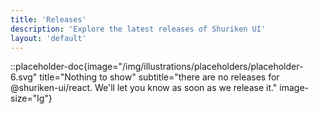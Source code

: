 ```yaml
---
title: 'Releases'
description: 'Explore the latest releases of Shuriken UI'
layout: 'default'
---
```


::placeholder-doc{image="/img/illustrations/placeholders/placeholder-6.svg" title="Nothing to show" subtitle="there are no releases for @shuriken-ui/react. We'll let you know as soon as we release it." image-size="lg"}
